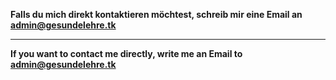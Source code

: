 <!--t Über | About t-->
<!--d  d-->

**Falls du mich direkt kontaktieren möchtest, schreib mir eine Email an [admin@gesundelehre.tk](mailto:admin@gesundelehre.tk?subject=Nachricht%20von%20gesundelehre.tk)**
- - -

**If you want to contact me directly, write me an Email to [admin@gesundelehre.tk](mailto:admin@gesundelehre.tk?subject=Message%20from%20gesundelehre.tk)**